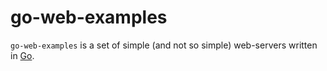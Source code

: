 # go-web-examples

`go-web-examples` is a set of simple (and not so simple) web-servers written in [Go](https://golang.org).

